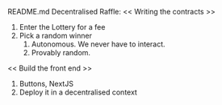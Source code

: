 README.md
Decentralised Raffle:
<< Writing the contracts >>
1. Enter the Lottery for a fee
2. Pick a random winner
    1. Autonomous. We never have to interact.
    2. Provably random.

<< Build the front end >>
1. Buttons, NextJS
2. Deploy it in a decentralised context
